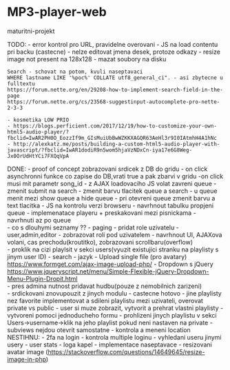 # MP3-player-web
 maturitni-projekt

 TODO:
    - error kontrol pro URL, pravidelne overovani
    - JS na load contentu pri backu (castecne)
    - nelze editovat jmena desek, protoze odkazy
    - resize image not present na 128x128
    - mazat soubory na disku

    Search - schovat na potom, kvuli naseptavaci
    WHERE lastname LIKE '%poc%' COLLATE utf8_general_ci". - asi zbytecne u
    fulltextu
    https://forum.nette.org/en/29208-how-to-implement-search-field-in-the-page
    https://forum.nette.org/cs/23568-suggestinput-autocomplete-pro-nette-2-3-3

    - kosmetika LOW PRIO
    - https://blogs.perficient.com/2017/12/19/how-to-customize-your-own-html5-audio-player/?fbclid=IwAR2PH0O_EozzIf9m_GIsMuiUbBwWZKKXAGQR63AeHl3r9I0IAtmhH4A1hNc
    - http://alexkatz.me/posts/building-a-custom-html5-audio-player-with-javascript/?fbclid=IwAR1dodiR9n5wom5hjaVzNDxCn-iya17e6G8Weg-Jx0OrUdHtYCi7FXQqVpA
DONE:
    - proof of concept zobrazovani srdicek z DB do gridu
    - on click asynchronni funkce co zapise do DB,vrati true a pak zbarvi v gridu
        -on click musi mit parametr song_id
    - z AJAX loadovaciho JS volat zavreni queue 
    - zmenit submit na search
    - zmenit barvu tlacitek queue a search
    - u queue menit mezi show queue a hide queue
    - pri otevreni queue zmenit barvu a text tlacitka
    - JS na kontrolu verzi browseru
    - navrhnout tabulku propjeni queue
        - implemenatace playeru + preskakovani mezi pisnickama - navrhnuti az po queue   
    - co s dlouhymi seznamy ?? - paging
    - pridat role uzivatelu - user,admin,editor - zobrazovat roli pod uzivatelem 
    - navrhnout UI, AJAXova volani, cas prechodu(kroutitko), zobrazovani scrollbaru(overflow)   
    - proklik na cizi playlsit v sekci users(vyuzit existujici stranku na playlisty s jinym user ID)
    - search 
    - jazyk
    - Upload single file (pro avatary)
      https://www.formget.com/ajax-image-upload-php/
    -  Dropdown s jQuery
       https://www.jqueryscript.net/menu/Simple-Flexible-jQuery-Dropdown-Menu-Plugin-Dropit.html  
    - pres admina nutnost pridavat hudbu(pouze z nemobilnich zarizeni)   
    - srdickovani znovupouzit z jinych modulu - castecne hotovo
    - jine playlisty nez favorite implementovat a sdileni playlistu mezi uzivateli, overovat private vs public
      - user si muze zobrazit, vytvorit a prehrat vlastni playlisty
      - vytvoreni pomoci jednoducheho formu
      - prohlizeni jinych playlistu v sekci Users->username->klik na jeho playlist pokud neni nastaven na private
    - subviews nejdou otevrit samostatne
    - kontrola a meneni location 
NESTIHNU:
    - 2fa na login
    - kontrola multiple loginu
    - vyhledani useru jinymi usery
    - user stats
    - loga kapel
    - implementace naseptavace
    - resizovani avatar image (https://stackoverflow.com/questions/14649645/resize-image-in-php)

